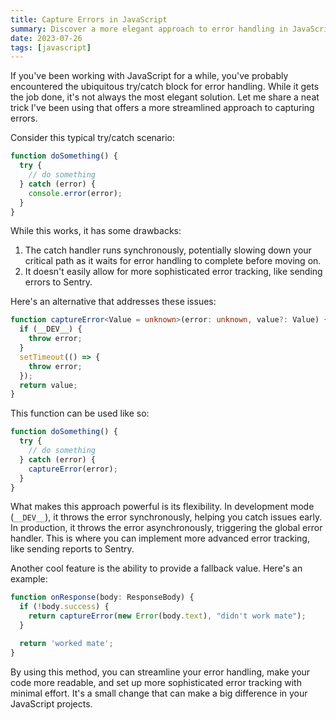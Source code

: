```yaml
---
title: Capture Errors in JavaScript
summary: Discover a more elegant approach to error handling in JavaScript, moving beyond the limitations of try/catch.
date: 2023-07-26
tags: [javascript]
---
```


If you've been working with JavaScript for a while, you've probably encountered the ubiquitous try/catch block for error
handling. While it gets the job done, it's not always the most elegant solution. Let me share a neat trick I've been
using that offers a more streamlined approach to capturing errors.

Consider this typical try/catch scenario:

```javascript
function doSomething() {
  try {
    // do something
  } catch (error) {
    console.error(error);
  }
}
```

While this works, it has some drawbacks:

1. The catch handler runs synchronously, potentially slowing down your critical path as it waits for error handling to
   complete before moving on.
2. It doesn't easily allow for more sophisticated error tracking, like sending errors to Sentry.

Here's an alternative that addresses these issues:

```typescript
function captureError<Value = unknown>(error: unknown, value?: Value) {
  if (__DEV__) {
    throw error;
  }
  setTimeout(() => {
    throw error;
  });
  return value;
}
```

This function can be used like so:

```javascript
function doSomething() {
  try {
    // do something
  } catch (error) {
    captureError(error);
  }
}
```

What makes this approach powerful is its flexibility. In development mode (`__DEV__`), it throws the error
synchronously, helping you catch issues early. In production, it throws the error asynchronously, triggering the global
error handler. This is where you can implement more advanced error tracking, like sending reports to Sentry.

Another cool feature is the ability to provide a fallback value. Here's an example:

```typescript
function onResponse(body: ResponseBody) {
  if (!body.success) {
    return captureError(new Error(body.text), "didn't work mate");
  }

  return 'worked mate';
}
```

By using this method, you can streamline your error handling, make your code more readable, and set up more
sophisticated error tracking with minimal effort. It's a small change that can make a big difference in your JavaScript
projects.
